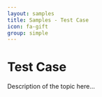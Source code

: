 ```yaml
---
layout: samples
title: Samples - Test Case
icon: fa-gift
group: simple
---
```


Test Case
===

Description of the topic here...
